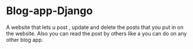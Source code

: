 # Blog-app-Django
A website that lets u post , update and delete the posts that you put in on the website. Also you can read the post by others like a you can do on any other blog app.
